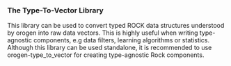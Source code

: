 ### The Type-To-Vector Library

This library can be used to convert typed ROCK data structures understood by orogen into raw data vectors. This is highly useful when writing type-agnostic components, e.g data filters, learning algorithms or statistics. Although this library can be used standalone, it is recommended to use orogen-type_to_vector for creating type-agnostic Rock components. 

